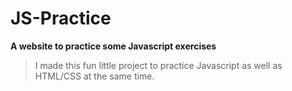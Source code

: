 # JS-Practice

**A website to practice some Javascript exercises**

> I made this fun little project to practice Javascript as well as HTML/CSS at the same time.
